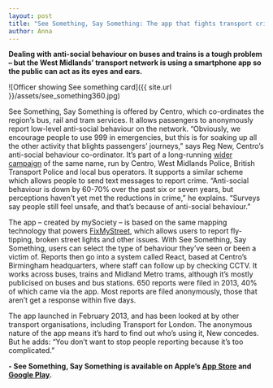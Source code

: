 ```yaml
---
layout: post
title: "See Something, Say Something: The app that fights transport crime"
author: Anna
---
```


__Dealing with anti-social behaviour on buses and trains is a tough problem – but the West Midlands’ transport network is using a smartphone app so the public can act as its eyes and ears.__

![Officer showing See something card]({{ site.url }}/assets/see_something360.jpg)

See Something, Say Something is offered by Centro, which co-ordinates the region’s bus, rail and tram services. It allows passengers to anonymously report low-level anti-social behaviour on the network.  “Obviously, we encourage people to use 999 in emergencies,  but this is for soaking up all the other activity that blights passengers’ journeys,” says Reg New, Centro’s anti-social behaviour co-ordinator. It’s part of a long-running [wider campaign](http://www.safertravel.info/) of the same name, run by Centro, West Midlands Police, British Transport Police and local bus operators. It supports a similar scheme which allows people to send text messages to report crime. “Anti-social behaviour is down by 60-70% over the past six or seven years, but perceptions haven’t yet met the reductions in crime,” he explains. “Surveys say people still feel unsafe, and that’s because of anti-social behaviour.”

The app – created by mySociety – is based on the same mapping technology that powers [FixMyStreet](http://www.civicexchange.eu/story/fixmystreet-civic-app-thats-still-cleaning), which allows users to report fly-tipping, broken street lights and other issues. With See Something, Say Something, users can select the type of behaviour they’ve seen or been a victim of. Reports then go into a system called React, based at Centro’s Birmingham headquarters, where staff can follow up by checking CCTV. It works across buses, trains and Midland Metro trams, although it’s mostly publicised on buses and bus stations. 650 reports were filed in 2013, 40% of which came via the app. Most reports are filed anonymously, those that aren’t get a response within five days.

The app launched in February 2013, and has been looked at by other transport organisations, including Transport for London. The anonymous nature of the app means it’s hard to find out who’s using it, New concedes. But he adds: “You don’t want to stop people reporting because it’s too complicated.”

__- See Something, Say Something is available on Apple’s [App Store](https://itunes.apple.com/gb/app/see-something-say-something/id592104518?mt=8) and [Google Play](https://play.google.com/store/apps/details?id=uk.org.centro.SeeSomethingSaySomething&hl=en).__
